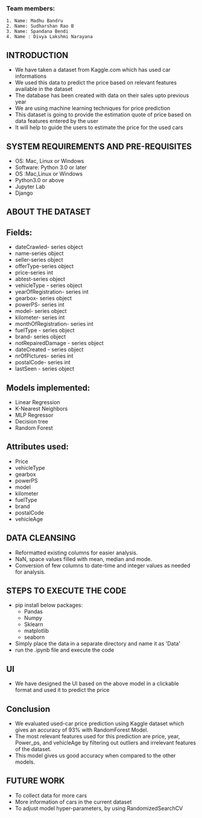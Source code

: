 ### Team members:
    1. Name: Madhu Bandru
    2. Name: Sudharshan Rao B
    3. Name: Spandana Bendi
    4. Name : Divya Lakshmi Narayana

## INTRODUCTION

 - We have taken a dataset from Kaggle.com which has used car informations
 - We used this data to predict the price based on relevant features available in the dataset 
 - The database has been created with data on their sales upto previous year
 - We are using machine learning techniques for price prediction
 - This dataset is going to provide the estimation quote of price based on data features entered by the user
 - It will help to guide the users to estimate the price for the used cars

## SYSTEM REQUIREMENTS AND PRE-REQUISITES

 - OS: Mac, Linux or Windows
 - Software: Python 3.0 or later
 - OS :Mac,Linux or Windows
 - Python3.0 or above
 - Jupyter Lab
 - Django

## ABOUT THE DATASET

## Fields:

 - dateCrawled- series object
 - name-series object
 - seller-series object
 - offerType-series object
 - price-series int
 - abtest-series object
 - vehicleType - series object
 - yearOfRegistration- series int
 - gearbox- series object
 - powerPS- series int
 - model- series object
 - kilometer- series int
 - monthOfRegistration- series int
 - fuelType - series object
 - brand- series object
 - notRepairedDamage - series object
 - dateCreated - series object
 - nrOfPictures- series int
 - postalCode- series int
 - lastSeen - series object

## Models implemented:

 - Linear Regression
 - K-Nearest Neighbors
 - MLP Regressor
 - Decision tree
 - Random Forest

## Attributes used:

 - Price
 - vehicleType
 - gearbox 
 - powerPS 
 - model 
 - kilometer 
 - fuelType 
 - brand
 - postalCode
 - vehicleAge


## DATA CLEANSING

 - Reformatted existing columns for easier analysis.
 - NaN, space values filled with mean, median and mode.
 - Conversion of few columns to date-time and integer values as needed for analysis.


## STEPS TO EXECUTE THE CODE
 
 - pip install below packages:
 	- Pandas
 	- Numpy
	- Sklearn
 	- matplotlib
 	- seaborn
 - Simply place the data in a separate directory and name it as 'Data'
 - run the .ipynb file and execute the code

## UI
 
 - We have designed the UI based on the above model in a clickable format and used it to predict the price 
 
## Conclusion

 - We evaluated used-car price prediction using Kaggle dataset which gives an accuracy of 93% with RandomForest Model.
 - The most relevant features used for this prediction are price, year, Power_ps, and vehicleAge by filtering out outliers and irrelevant features of the dataset. 
 - This model gives us good accuracy when compared to the other models.

## FUTURE WORK

 - To collect data for more cars
 - More information of cars in the current dataset
 - To adjust model hyper-parameters, by using RandomizedSearchCV

